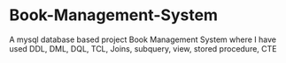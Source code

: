 # Book-Management-System
A mysql database based project Book Management System where I have used DDL, DML, DQL, TCL, Joins, subquery, view, stored procedure, CTE
